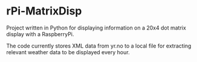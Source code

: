 # rPi-MatrixDisp
Project written in Python for displaying information on a 20x4 dot matrix display with a RaspberryPi.

The code currently stores XML data from yr.no to a local file for extracting relevant weather data to be displayed every hour.
